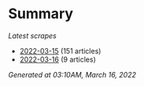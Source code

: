 # Summary
*Latest scrapes*
* [2022-03-15](https://github.com/nuuuwan/news_lk/blob/data/news_lk.2022-03-15.json) (151 articles)
* [2022-03-16](https://github.com/nuuuwan/news_lk/blob/data/news_lk.2022-03-16.json) (9 articles)

*Generated at 03:10AM, March 16, 2022*